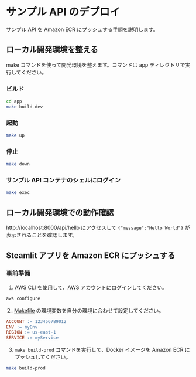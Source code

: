 # サンプル API のデプロイ

サンプル API を Amazon ECR にプッシュする手順を説明します。

## ローカル開発環境を整える

make コマンドを使って開発環境を整えます。コマンドは app ディレクトリで実行してください。

### ビルド

```bash
cd app
make build-dev
```

### 起動

```bash
make up
```

### 停止

```bash
make down
```

### サンプル API コンテナのシェルにログイン

```bash
make exec
```

## ローカル開発環境での動作確認

http://localhost:8000/api/hello にアクセスして `{"message":"Hello World"}` が表示されることを確認します。

## Steamlit アプリを Amazon ECR にプッシュする

### 事前準備

1. AWS CLI を使用して、AWS アカウントにログインしてください。

```bash
aws configure
```

２. [Makefile](Makefile) の環境変数を自分の環境に合わせて設定してください。

```Makefile
ACCOUNT := 123456789012
ENV := myEnv
REGION := us-east-1
SERVICE := myService
```

3. `make build-prod` コマンドを実行して、Docker イメージを Amazon ECR にプッシュしてください。

```bash
make build-prod
```
